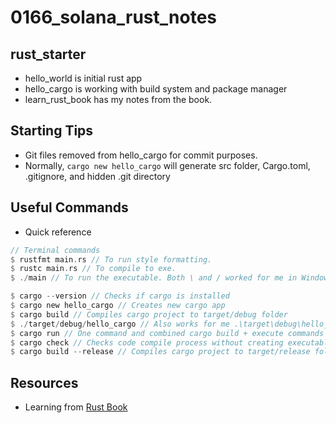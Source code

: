 # 0166_solana_rust_notes

## rust_starter

- hello_world is initial rust app
- hello_cargo is working with build system and package manager
- learn_rust_book has my notes from the book.

## Starting Tips

- Git files removed from hello_cargo for commit purposes.
- Normally, `cargo new hello_cargo` will generate src folder, Cargo.toml, .gitignore, and hidden .git directory

## Useful Commands

- Quick reference

```rust
// Terminal commands
$ rustfmt main.rs // To run style formatting.
$ rustc main.rs // To compile to exe.
$ ./main // To run the executable. Both \ and / worked for me in Windows 10.

$ cargo --version // Checks if cargo is installed
$ cargo new hello_cargo // Creates new cargo app
$ cargo build // Compiles cargo project to target/debug folder
$ ./target/debug/hello_cargo // Also works for me .\target\debug\hello_cargo.exe on Windows
$ cargo run // One command and combined cargo build + execute commands
$ cargo check // Checks code compile process without creating executable
$ cargo build --release // Compiles cargo project to target/release folder
```

## Resources

- Learning from [Rust Book](https://www.rust-lang.org/learn)

